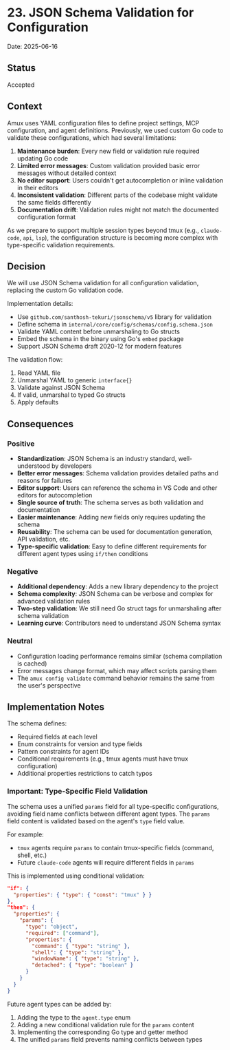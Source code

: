 # 23. JSON Schema Validation for Configuration

Date: 2025-06-16

## Status

Accepted

## Context

Amux uses YAML configuration files to define project settings, MCP configuration, and agent definitions. Previously, we used custom Go code to validate these configurations, which had several limitations:

1. **Maintenance burden**: Every new field or validation rule required updating Go code
2. **Limited error messages**: Custom validation provided basic error messages without detailed context
3. **No editor support**: Users couldn't get autocompletion or inline validation in their editors
4. **Inconsistent validation**: Different parts of the codebase might validate the same fields differently
5. **Documentation drift**: Validation rules might not match the documented configuration format

As we prepare to support multiple session types beyond tmux (e.g., `claude-code`, `api`, `lsp`), the configuration structure is becoming more complex with type-specific validation requirements.

## Decision

We will use JSON Schema validation for all configuration validation, replacing the custom Go validation code.

Implementation details:

- Use `github.com/santhosh-tekuri/jsonschema/v5` library for validation
- Define schema in `internal/core/config/schemas/config.schema.json`
- Validate YAML content before unmarshaling to Go structs
- Embed the schema in the binary using Go's `embed` package
- Support JSON Schema draft 2020-12 for modern features

The validation flow:

1. Read YAML file
2. Unmarshal YAML to generic `interface{}`
3. Validate against JSON Schema
4. If valid, unmarshal to typed Go structs
5. Apply defaults

## Consequences

### Positive

- **Standardization**: JSON Schema is an industry standard, well-understood by developers
- **Better error messages**: Schema validation provides detailed paths and reasons for failures
- **Editor support**: Users can reference the schema in VS Code and other editors for autocompletion
- **Single source of truth**: The schema serves as both validation and documentation
- **Easier maintenance**: Adding new fields only requires updating the schema
- **Reusability**: The schema can be used for documentation generation, API validation, etc.
- **Type-specific validation**: Easy to define different requirements for different agent types using `if/then` conditions

### Negative

- **Additional dependency**: Adds a new library dependency to the project
- **Schema complexity**: JSON Schema can be verbose and complex for advanced validation rules
- **Two-step validation**: We still need Go struct tags for unmarshaling after schema validation
- **Learning curve**: Contributors need to understand JSON Schema syntax

### Neutral

- Configuration loading performance remains similar (schema compilation is cached)
- Error messages change format, which may affect scripts parsing them
- The `amux config validate` command behavior remains the same from the user's perspective

## Implementation Notes

The schema defines:

- Required fields at each level
- Enum constraints for version and type fields
- Pattern constraints for agent IDs
- Conditional requirements (e.g., tmux agents must have tmux configuration)
- Additional properties restrictions to catch typos

### Important: Type-Specific Field Validation

The schema uses a unified `params` field for all type-specific configurations, avoiding field name conflicts between different agent types. The `params` field content is validated based on the agent's `type` field value.

For example:

- `tmux` agents require `params` to contain tmux-specific fields (command, shell, etc.)
- Future `claude-code` agents will require different fields in `params`

This is implemented using conditional validation:

```json
"if": {
  "properties": { "type": { "const": "tmux" } }
},
"then": {
  "properties": {
    "params": {
      "type": "object",
      "required": ["command"],
      "properties": {
        "command": { "type": "string" },
        "shell": { "type": "string" },
        "windowName": { "type": "string" },
        "detached": { "type": "boolean" }
      }
    }
  }
}
```

Future agent types can be added by:

1. Adding the type to the `agent.type` enum
2. Adding a new conditional validation rule for the `params` content
3. Implementing the corresponding Go type and getter method
4. The unified `params` field prevents naming conflicts between types
